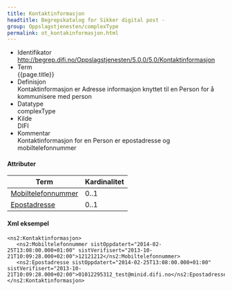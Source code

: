 ```yaml
--- 
title: Kontaktinformasjon  
headtitle: Begrepskatalog for Sikker digital post -  
group: Oppslagstjenesten/complexType  
permalink: ot_kontakinformasjon.html
---
```


  - Identifikator  
    <http://begrep.difi.no/Oppslagstjenesten/5.0.0/5.0/Kontaktinformasjon>
  - Term  
    {{page.title}}
  - Definisjon  
    Kontaktinformasjon er Adresse informasjon knyttet til en Person for
    å kommunisere med person
  - Datatype  
    complexType
  - Kilde  
    DIFI
  - Kommentar  
    Kontaktinformasjon for en Person er epostadresse og
    mobiltelefonnummer

#### Attributer

| Term                                     | Kardinalitet |
| ---------------------------------------- | ------------ |
| [Mobiltelefonnummer](Mobiltelefonnummer.md) | 0..1         |
| [Epostadresse](Epostadresse.md)             | 0..1         |

#### Xml eksempel

``` brush: xml; toolbar: false
<ns2:Kontaktinformasjon>
   <ns2:Mobiltelefonnummer sistOppdatert="2014-02-25T13:08:00.000+01:00" sistVerifisert="2013-10-21T10:09:28.000+02:00">12121212</ns2:Mobiltelefonnummer>
   <ns2:Epostadresse sistOppdatert="2014-02-25T13:08:00.000+01:00" sistVerifisert="2013-10-21T10:09:28.000+02:00">01012295312_test@minid.difi.no</ns2:Epostadresse>
</ns2:Kontaktinformasjon>
```
